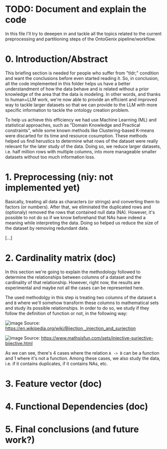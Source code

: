 # TODO: Document and explain the code
In this file I'll try to deeepen in and tackle all the topics related to the current preprocessing and partitioning steps of the 
OntoGenix pipeline/workflow.

# 0. Introduction/Abstract
This briefing section is needed for people who suffer from "tldr;" condition and want the conclusions before even started reading it. 
So, in conclusion, all the code implemented in this folder helps us have a better understandment of how the data behave and is related 
without a prior knowledge of the area that the data is modeling. In other words, and thanks to human+LLM work, we're now able to provide 
an efficient and improved way to tackle larger datasets so that we can provide to the LLM with more specific information to tackle the 
ontology creation problem. 

To help us achieve this efficiency we had use Machine Learning (ML) and statistical approaches, such as "Domain Knowledge and Practical 
constraints", while some known methods like Clustering-based K-means were discarted for its time and resource cosumption. These methods
helped us find herustics to determine what rows of the dataset were really relevant for the later study of the data. Doing so, we reduce
larger datasets, i.e. half million rows with multiple columns, into more manageable smaller datasets without too much information loss.

# 1. Preprocessing (niy: not implemented yet)
Basically, treating all data as characters (or strings) and converting them to factors (or numbers). After that, we eliminated the 
duplicated rows and (optionaly) removed the rows that contained null data (NA). However, it's possible to not do so if we know beforehand
that NAs have indeed a meaning while interpreting the data. Doing so helped us reduce the size of the dataset by removing redundant data.

[...]

# 2. Cardinality matrix (doc)
In this section we're going to explain the methodology followed to determine the relationships between columns of a dataset and the 
cardinality of that relationship. However, right now, the results are experimental and maybe not all the cases can be represented here.

The used methodolgy in this step is treating two columns of the dataset `A` and `B` where we'll somehow transform these columns to 
mathematical sets and study its possible relationships. In order to do so, we study if they follow the definition of function or not,
in the following way:

![image](https://github.com/user-attachments/assets/68ca8305-cef5-4bad-9386-d7e874d40fde)
Source: https://en.wikipedia.org/wiki/Bijection,_injection_and_surjection

![image](https://github.com/user-attachments/assets/9d537924-5dcd-4bd6-a054-50c2ce34d536)
Source: https://www.mathsisfun.com/sets/injective-surjective-bijective.html

As we can see, there's 4 cases where the relation `A -> B` can be a function and 1 where it's not a function. Among these cases, we
also study the data, i.e. if it contains duplicates, if it contains NAs, etc.

# 3. Feature vector (doc)

# 4. Functional Dependencies (doc)

# 5. Final conclusions (and future work?)
